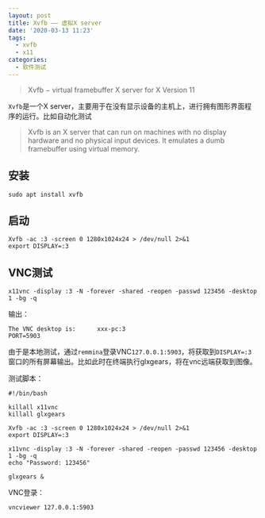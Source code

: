 ```yaml
---
layout: post
title: Xvfb —— 虚拟X server
date: '2020-03-13 11:23'
tags:
  - xvfb
  - x11
categories:
  - 软件测试
---
```


> Xvfb − virtual framebuffer X server for X Version 11


`Xvfb`是一个X server，主要用于在没有显示设备的主机上，进行拥有图形界面程序的运行。比如自动化测试

> Xvfb is an X server that can run on machines with no display hardware and no physical input devices. It emulates a dumb framebuffer using virtual memory.

<!--more-->

## 安装

``` shell
sudo apt install xvfb
```

## 启动

``` shell
Xvfb -ac :3 -screen 0 1280x1024x24 > /dev/null 2>&1
export DISPLAY=:3
```

## VNC测试


``` shell
x11vnc -display :3 -N -forever -shared -reopen -passwd 123456 -desktop 1 -bg -q
```
输出：
```
The VNC desktop is:      xxx-pc:3
PORT=5903
```

由于是本地测试，通过`remmina`登录VNC`127.0.0.1:5903`，将获取到`DISPLAY=:3`窗口的所有屏幕输出。比如此时在终端执行glxgears，将在vnc远端获取到图像。


测试脚本：

``` shell
#!/bin/bash

killall x11vnc
killall glxgears

Xvfb -ac :3 -screen 0 1280x1024x24 > /dev/null 2>&1
export DISPLAY=:3

x11vnc -display :3 -N -forever -shared -reopen -passwd 123456 -desktop 1 -bg -q
echo "Password: 123456"

glxgears &
```

VNC登录：
``` shell
vncviewer 127.0.0.1:5903
```
